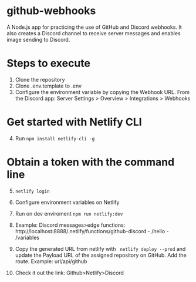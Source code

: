 # github-webhooks
A Node.js app for practicing the use of GitHub and Discord webhooks. It also creates a Discord channel to receive server messages and enables image sending to Discord.

# Steps to execute
1. Clone the repository
2. Clone .env.template to .env
3. Configure the environment variable by copying the Webhook URL. From the Discord app: Server Settings > Overview > Integrations > Webhooks

# Get started with Netlify CLI
4. Run `npm install netlify-cli -g`

# Obtain a token with the command line
5. `netlify login`
6. Configure environment variables on Netlify

7. Run on dev enviroment `npm run netlify:dev`
8. Example: Discord messages>edge functions: http://localhost:8888/.netlify/functions/github-discord - /hello - /variables

9. Copy the generated URL from netlify with ` netlify deploy --prod` and update the Payload URL of the assigned repository on GitHub. Add the route. Example: url/api/github
10. Check it out the link: Github>Netlify>Discord

